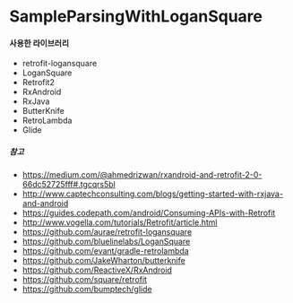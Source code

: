 # SampleParsingWithLoganSquare

#### 사용한 라이브러리
- retrofit-logansquare
- LoganSquare
- Retrofit2
- RxAndroid
- RxJava
- ButterKnife
- RetroLambda
- Glide

##### 참고
- https://medium.com/@ahmedrizwan/rxandroid-and-retrofit-2-0-66dc52725fff#.tgcqrs5bl
- http://www.captechconsulting.com/blogs/getting-started-with-rxjava-and-android
- https://guides.codepath.com/android/Consuming-APIs-with-Retrofit
- http://www.vogella.com/tutorials/Retrofit/article.html
- https://github.com/aurae/retrofit-logansquare
- https://github.com/bluelinelabs/LoganSquare
- https://github.com/evant/gradle-retrolambda
- https://github.com/JakeWharton/butterknife
- https://github.com/ReactiveX/RxAndroid
- https://github.com/square/retrofit
- https://github.com/bumptech/glide